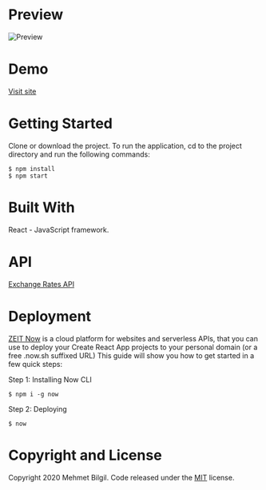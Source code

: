 # Preview

![Preview](https://github.com/mbilgil/react-currency-api/blob/master/public/img/currency.gif)

# Demo
[Visit site](https://react-currency-api.mbilgil.now.sh/)

# Getting Started
Clone or download the project.
To run the application, cd to the project directory and run the following commands:

    $ npm install
    $ npm start
    
# Built With
React - JavaScript framework.

# API 
[Exchange Rates API](https://exchangeratesapi.io/)

# Deployment
[ZEIT Now](https://zeit.co/)
 is a cloud platform for websites and serverless APIs, that you can use to deploy your Create React App projects to your personal domain (or a free .now.sh suffixed URL)
This guide will show you how to get started in a few quick steps:

Step 1: Installing Now CLI

    $ npm i -g now

Step 2: Deploying

    $ now

# Copyright and License
Copyright 2020 Mehmet Bilgil. Code released under the [MIT](https://github.com/mbilgil/mbilgil.github.io/blob/master/LICENSE) license.
